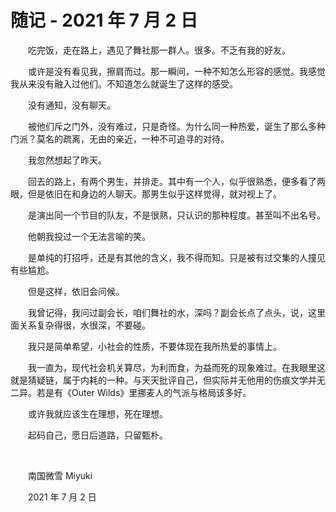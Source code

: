 # 随记 - 2021 年 7 月 2 日

　　吃完饭，走在路上，遇见了舞社那一群人。很多。不乏有我的好友。

　　或许是没有看见我，擦肩而过。那一瞬间，一种不知怎么形容的感觉。我感觉我从来没有融入过他们。不知道怎么就诞生了这样的感受。

　　没有通知，没有聊天。

　　被他们斥之门外，没有难过，只是奇怪。为什么同一种热爱，诞生了那么多种门派？莫名的疏离，无由的亲近，一种不可追寻的对待。

　　我忽然想起了昨天。

　　回去的路上，有两个男生，并排走。其中有一个人，似乎很熟悉，便多看了两眼，但是依旧在和身边的人聊天。那男生似乎这样觉得，就对视上了。

　　是演出同一个节目的队友，不是很熟，只认识的那种程度。甚至叫不出名号。

　　他朝我投过一个无法言喻的笑。

　　是单纯的打招呼，还是有其他的含义，我不得而知。只是被有过交集的人撞见有些尴尬。

　　但是这样，依旧会问候。

　　我曾记得，我问过副会长，咱们舞社的水，深吗？副会长点了点头，说，这里面关系复杂得很，水很深，不要碰。

　　我只是简单希望，小社会的性质，不要体现在我所热爱的事情上。

　　我一直为，现代社会机关算尽，为利而食，为益而死的现象难过。在我眼里这就是猜疑链，属于内耗的一种。与天天批评自己，但实际并无他用的伤痕文学并无二异。若是有《Outer Wilds》里挪麦人的气派与格局该多好。

　　或许我就应该生在理想，死在理想。

　　起码自己，愿日后道路，只留甄朴。

<br />

　　南国微雪 Miyuki

　　2021 年 7 月 2 日